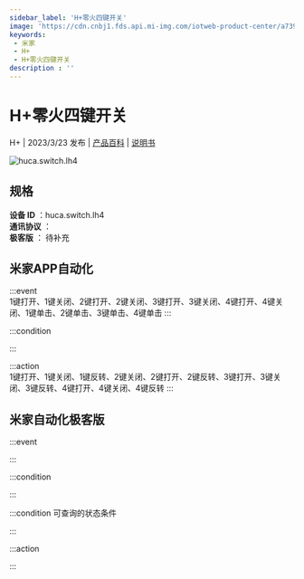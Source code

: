 ```yaml
---
sidebar_label: 'H+零火四键开关'
image: 'https://cdn.cnbj1.fds.api.mi-img.com/iotweb-product-center/a739685c7ec0bd8fc45c6c609632e60e_1669791708266.png?GalaxyAccessKeyId=AKVGLQWBOVIRQ3XLEW&Expires=9223372036854775807&Signature=jJMHgp8BpGPqLxyx3h96JFElsjc='
keywords: 
 - 米家
 - H+
 - H+零火四键开关
description : ''
---
```

# H+零火四键开关

H+ | 2023/3/23 发布 | [产品百科](https://home.mi.com/webapp/content/baike/product/index.html?model=huca.switch.lh4/) | [说明书](https://home.mi.com/views/introduction.html?model=huca.switch.lh4&region=cn)

![huca.switch.lh4](https://cdn.cnbj1.fds.api.mi-img.com/iotweb-product-center/a739685c7ec0bd8fc45c6c609632e60e_1669791708266.png?GalaxyAccessKeyId=AKVGLQWBOVIRQ3XLEW&Expires=9223372036854775807&Signature=jJMHgp8BpGPqLxyx3h96JFElsjc=)

## 规格  
> 
**设备 ID** ：huca.switch.lh4  
**通讯协议** ：  
**极客版**  ： 待补充 


## 米家APP自动化  

:::event  
1键打开、1键关闭、2键打开、2键关闭、3键打开、3键关闭、4键打开、4键关闭、1键单击、2键单击、3键单击、4键单击
:::

:::condition  

:::

:::action   
1键打开、1键关闭、1键反转、2键关闭、2键打开、2键反转、3键打开、3键关闭、3键反转、4键打开、4键关闭、4键反转
:::

## 米家自动化极客版  

:::event  

:::

:::condition  

:::

:::condition 可查询的状态条件  

:::

:::action  

:::

        
